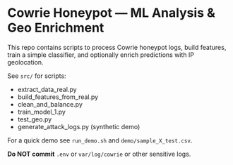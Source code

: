 # Cowrie Honeypot — ML Analysis & Geo Enrichment

This repo contains scripts to process Cowrie honeypot logs, build features, train a simple classifier, and optionally enrich predictions with IP geolocation.

See `src/` for scripts:
- extract_data_real.py
- build_features_from_real.py
- clean_and_balance.py
- train_model_1.py
- test_geo.py
- generate_attack_logs.py (synthetic demo)

For a quick demo see `run_demo.sh` and `demo/sample_X_test.csv`.

**Do NOT commit** `.env` or `var/log/cowrie` or other sensitive logs.
